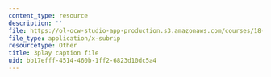 ```yaml
---
content_type: resource
description: ''
file: https://ol-ocw-studio-app-production.s3.amazonaws.com/courses/18-01sc-single-variable-calculus-fall-2010/bb17efff4514460b1ff26823d10dc5a4_PNTnmH6jsRI.srt
file_type: application/x-subrip
resourcetype: Other
title: 3play caption file
uid: bb17efff-4514-460b-1ff2-6823d10dc5a4
---
```

